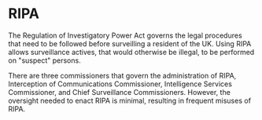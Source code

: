 # RIPA
The Regulation of Investigatory Power Act governs the legal procedures that need to be followed before surveilling a resident of the UK. Using RIPA allows surveillance actives, that would otherwise be illegal, to be performed on "suspect" persons.

There are three commissioners that govern the administration of RIPA, Interception of Communications Commissioner, Intelligence Services Commissioner, and Chief Surveillance Commissioners. However, the oversight needed to enact RIPA is minimal, resulting in frequent misuses of RIPA.